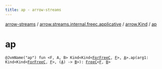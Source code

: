 ```yaml
---
title: ap - arrow-streams
---
```


[arrow-streams](../../index.html) / [arrow.streams.internal.freec.applicative](../index.html) / [arrow.Kind](index.html) / [ap](./ap.html)

# ap

`@JvmName("ap") fun <F, A, B> Kind<Kind<`[`ForFreeC`](../../arrow.streams.internal/-for-free-c.html)`, `[`F`](ap.html#F)`>, `[`A`](ap.html#A)`>.ap(arg1: Kind<Kind<`[`ForFreeC`](../../arrow.streams.internal/-for-free-c.html)`, `[`F`](ap.html#F)`>, (`[`A`](ap.html#A)`) -> `[`B`](ap.html#B)`>): `[`FreeC`](../../arrow.streams.internal/-free-c/index.html)`<`[`F`](ap.html#F)`, `[`B`](ap.html#B)`>`